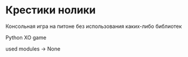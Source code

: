 # Крестики нолики
Консольная игра на питоне без использования каких-либо библиотек

Python XO game

used modules -> None

